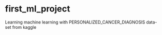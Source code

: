 # first_ml_project
Learning machine learning with PERSONALIZED_CANCER_DIAGNOSIS data-set from kaggle
